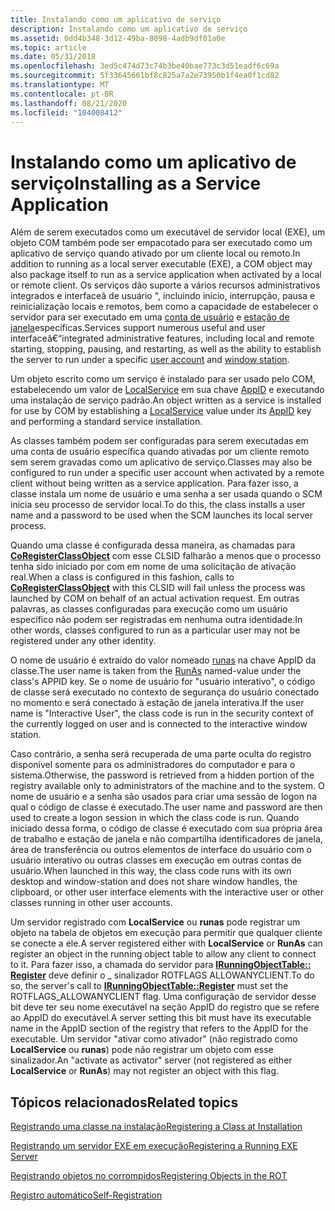 ```yaml
---
title: Instalando como um aplicativo de serviço
description: Instalando como um aplicativo de serviço
ms.assetid: 0dd4b348-3d12-49ba-8098-4adb9df01a0e
ms.topic: article
ms.date: 05/31/2018
ms.openlocfilehash: 3ed5c474d73c74b3be40bae773c3d51eadf6c69a
ms.sourcegitcommit: 5f33645661bf8c825a7a2e73950b1f4ea0f1cd82
ms.translationtype: MT
ms.contentlocale: pt-BR
ms.lasthandoff: 08/21/2020
ms.locfileid: "104008412"
---
```

# <a name="installing-as-a-service-application"></a><span data-ttu-id="25fb3-103">Instalando como um aplicativo de serviço</span><span class="sxs-lookup"><span data-stu-id="25fb3-103">Installing as a Service Application</span></span>

<span data-ttu-id="25fb3-104">Além de serem executados como um executável de servidor local (EXE), um objeto COM também pode ser empacotado para ser executado como um aplicativo de serviço quando ativado por um cliente local ou remoto.</span><span class="sxs-lookup"><span data-stu-id="25fb3-104">In addition to running as a local server executable (EXE), a COM object may also package itself to run as a service application when activated by a local or remote client.</span></span> <span data-ttu-id="25fb3-105">Os serviços dão suporte a vários recursos administrativos integrados e interfaceâ de usuário ", incluindo início, interrupção, pausa e reinicialização locais e remotos, bem como a capacidade de estabelecer o servidor para ser executado em uma [conta de usuário](/windows/desktop/Services/service-user-accounts) e [estação de janela](/windows/desktop/winstation/window-stations)específicas.</span><span class="sxs-lookup"><span data-stu-id="25fb3-105">Services support numerous useful and user interfaceâ€“integrated administrative features, including local and remote starting, stopping, pausing, and restarting, as well as the ability to establish the server to run under a specific [user account](/windows/desktop/Services/service-user-accounts) and [window station](/windows/desktop/winstation/window-stations).</span></span>

<span data-ttu-id="25fb3-106">Um objeto escrito como um serviço é instalado para ser usado pelo COM, estabelecendo um valor de [LocalService](localservice.md) em sua chave [AppID](appid-key.md) e executando uma instalação de serviço padrão.</span><span class="sxs-lookup"><span data-stu-id="25fb3-106">An object written as a service is installed for use by COM by establishing a [LocalService](localservice.md) value under its [AppID](appid-key.md) key and performing a standard service installation.</span></span>

<span data-ttu-id="25fb3-107">As classes também podem ser configuradas para serem executadas em uma conta de usuário específica quando ativadas por um cliente remoto sem serem gravadas como um aplicativo de serviço.</span><span class="sxs-lookup"><span data-stu-id="25fb3-107">Classes may also be configured to run under a specific user account when activated by a remote client without being written as a service application.</span></span> <span data-ttu-id="25fb3-108">Para fazer isso, a classe instala um nome de usuário e uma senha a ser usada quando o SCM inicia seu processo de servidor local.</span><span class="sxs-lookup"><span data-stu-id="25fb3-108">To do this, the class installs a user name and a password to be used when the SCM launches its local server process.</span></span>

<span data-ttu-id="25fb3-109">Quando uma classe é configurada dessa maneira, as chamadas para [**CoRegisterClassObject**](/windows/desktop/api/combaseapi/nf-combaseapi-coregisterclassobject) com esse CLSID falharão a menos que o processo tenha sido iniciado por com em nome de uma solicitação de ativação real.</span><span class="sxs-lookup"><span data-stu-id="25fb3-109">When a class is configured in this fashion, calls to [**CoRegisterClassObject**](/windows/desktop/api/combaseapi/nf-combaseapi-coregisterclassobject) with this CLSID will fail unless the process was launched by COM on behalf of an actual activation request.</span></span> <span data-ttu-id="25fb3-110">Em outras palavras, as classes configuradas para execução como um usuário específico não podem ser registradas em nenhuma outra identidade.</span><span class="sxs-lookup"><span data-stu-id="25fb3-110">In other words, classes configured to run as a particular user may not be registered under any other identity.</span></span>

<span data-ttu-id="25fb3-111">O nome de usuário é extraído do valor nomeado [runas](runas.md) na chave AppID da classe.</span><span class="sxs-lookup"><span data-stu-id="25fb3-111">The user name is taken from the [RunAs](runas.md) named-value under the class's APPID key.</span></span> <span data-ttu-id="25fb3-112">Se o nome de usuário for "usuário interativo", o código de classe será executado no contexto de segurança do usuário conectado no momento e será conectado à estação de janela interativa.</span><span class="sxs-lookup"><span data-stu-id="25fb3-112">If the user name is "Interactive User", the class code is run in the security context of the currently logged on user and is connected to the interactive window station.</span></span>

<span data-ttu-id="25fb3-113">Caso contrário, a senha será recuperada de uma parte oculta do registro disponível somente para os administradores do computador e para o sistema.</span><span class="sxs-lookup"><span data-stu-id="25fb3-113">Otherwise, the password is retrieved from a hidden portion of the registry available only to administrators of the machine and to the system.</span></span> <span data-ttu-id="25fb3-114">O nome de usuário e a senha são usados para criar uma sessão de logon na qual o código de classe é executado.</span><span class="sxs-lookup"><span data-stu-id="25fb3-114">The user name and password are then used to create a logon session in which the class code is run.</span></span> <span data-ttu-id="25fb3-115">Quando iniciado dessa forma, o código de classe é executado com sua própria área de trabalho e estação de janela e não compartilha identificadores de janela, área de transferência ou outros elementos de interface do usuário com o usuário interativo ou outras classes em execução em outras contas de usuário.</span><span class="sxs-lookup"><span data-stu-id="25fb3-115">When launched in this way, the class code runs with its own desktop and window-station and does not share window handles, the clipboard, or other user interface elements with the interactive user or other classes running in other user accounts.</span></span>

<span data-ttu-id="25fb3-116">Um servidor registrado com **LocalService** ou **runas** pode registrar um objeto na tabela de objetos em execução para permitir que qualquer cliente se conecte a ele.</span><span class="sxs-lookup"><span data-stu-id="25fb3-116">A server registered either with **LocalService** or **RunAs** can register an object in the running object table to allow any client to connect to it.</span></span> <span data-ttu-id="25fb3-117">Para fazer isso, a chamada do servidor para [**IRunningObjectTable:: Register**](/windows/desktop/api/ObjIdl/nf-objidl-irunningobjecttable-register) deve definir o \_ sinalizador ROTFLAGS ALLOWANYCLIENT.</span><span class="sxs-lookup"><span data-stu-id="25fb3-117">To do so, the server's call to [**IRunningObjectTable::Register**](/windows/desktop/api/ObjIdl/nf-objidl-irunningobjecttable-register) must set the ROTFLAGS\_ALLOWANYCLIENT flag.</span></span> <span data-ttu-id="25fb3-118">Uma configuração de servidor desse bit deve ter seu nome executável na seção AppID do registro que se refere ao AppID do executável.</span><span class="sxs-lookup"><span data-stu-id="25fb3-118">A server setting this bit must have its executable name in the AppID section of the registry that refers to the AppID for the executable.</span></span> <span data-ttu-id="25fb3-119">Um servidor "ativar como ativador" (não registrado como **LocalService** ou **runas**) pode não registrar um objeto com esse sinalizador.</span><span class="sxs-lookup"><span data-stu-id="25fb3-119">An "activate as activator" server (not registered as either **LocalService** or **RunAs**) may not register an object with this flag.</span></span>

## <a name="related-topics"></a><span data-ttu-id="25fb3-120">Tópicos relacionados</span><span class="sxs-lookup"><span data-stu-id="25fb3-120">Related topics</span></span>

<dl> <dt>

[<span data-ttu-id="25fb3-121">Registrando uma classe na instalação</span><span class="sxs-lookup"><span data-stu-id="25fb3-121">Registering a Class at Installation</span></span>](registering-a-class-at-installation.md)
</dt> <dt>

[<span data-ttu-id="25fb3-122">Registrando um servidor EXE em execução</span><span class="sxs-lookup"><span data-stu-id="25fb3-122">Registering a Running EXE Server</span></span>](registering-a-running-exe-server.md)
</dt> <dt>

[<span data-ttu-id="25fb3-123">Registrando objetos no corrompidos</span><span class="sxs-lookup"><span data-stu-id="25fb3-123">Registering Objects in the ROT</span></span>](registering-objects-in-the-rot.md)
</dt> <dt>

[<span data-ttu-id="25fb3-124">Registro automático</span><span class="sxs-lookup"><span data-stu-id="25fb3-124">Self-Registration</span></span>](self-registration.md)
</dt> </dl>

 

 